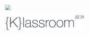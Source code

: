 ![](https://img.shields.io/badge/status-development-red.svg)

<img src="https://raw.githubusercontent.com/Klassroom/klassroom/development/klassroom-logo.png" width="250">
